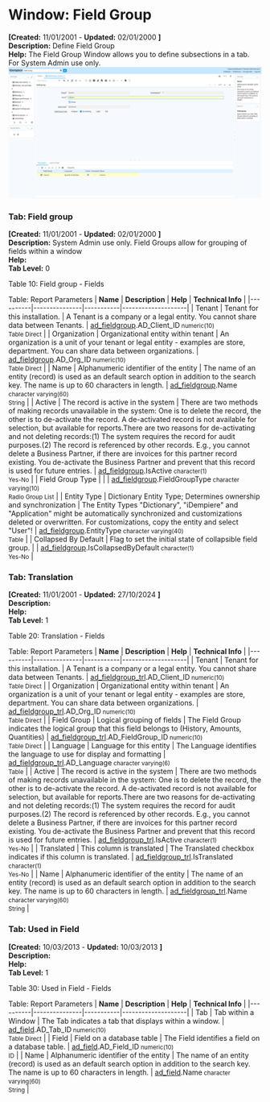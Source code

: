 # Window: Field Group

**[Created:** 11/01/2001 - **Updated:** 02/01/2000 **]**  
**Description:** Define Field Group  
**Help:** The Field Group Window allows you to define subsections in a tab.  For System Admin use only.  
![](/img/docs/manual/FieldGroup-Window_iDempiere_v12.0.0.png)

### Tab: Field group

**[Created:** 11/01/2001 - **Updated:** 02/01/2000 **]**   
**Description:** System Admin use only.  Field Groups allow for grouping of fields within a window  
**Help:**   
**Tab Level:** 0

Table 10: Field group - Fields 

Table: Report Parameters
| **Name** | **Description** | **Help** | **Technical Info** |
|----------|---------------|-----------|--------------------|
| Tenant | Tenant for this installation. | A Tenant is a company or a legal entity. You cannot share data between Tenants. | [ad_fieldgroup](https://idempiere-schemaspy.muriloht.com/adempiere/tables/ad_fieldgroup.html).AD_Client_ID<small> numeric(10) <br/> Table Direct</small> | 
| Organization | Organizational entity within tenant | An organization is a unit of your tenant or legal entity - examples are store, department. You can share data between organizations. | [ad_fieldgroup](https://idempiere-schemaspy.muriloht.com/adempiere/tables/ad_fieldgroup.html).AD_Org_ID<small> numeric(10) <br/> Table Direct</small> | 
| Name | Alphanumeric identifier of the entity | The name of an entity (record) is used as an default search option in addition to the search key. The name is up to 60 characters in length. | [ad_fieldgroup](https://idempiere-schemaspy.muriloht.com/adempiere/tables/ad_fieldgroup.html).Name<small> character varying(60) <br/> String</small> | 
| Active | The record is active in the system | There are two methods of making records unavailable in the system: One is to delete the record, the other is to de-activate the record. A de-activated record is not available for selection, but available for reports.There are two reasons for de-activating and not deleting records:(1) The system requires the record for audit purposes.(2) The record is referenced by other records. E.g., you cannot delete a Business Partner, if there are invoices for this partner record existing. You de-activate the Business Partner and prevent that this record is used for future entries. | [ad_fieldgroup](https://idempiere-schemaspy.muriloht.com/adempiere/tables/ad_fieldgroup.html).IsActive<small> character(1) <br/> Yes-No</small> | 
| Field Group Type |  |  | [ad_fieldgroup](https://idempiere-schemaspy.muriloht.com/adempiere/tables/ad_fieldgroup.html).FieldGroupType<small> character varying(10) <br/> Radio Group List</small> | 
| Entity Type | Dictionary Entity Type; Determines ownership and synchronization | The Entity Types &quot;Dictionary&quot;, &quot;iDempiere&quot; and &quot;Application&quot; might be automatically synchronized and customizations deleted or overwritten.  For customizations, copy the entity and select &quot;User&quot;! | [ad_fieldgroup](https://idempiere-schemaspy.muriloht.com/adempiere/tables/ad_fieldgroup.html).EntityType<small> character varying(40) <br/> Table</small> | 
| Collapsed By Default | Flag to set the initial state of collapsible field group. |  | [ad_fieldgroup](https://idempiere-schemaspy.muriloht.com/adempiere/tables/ad_fieldgroup.html).IsCollapsedByDefault<small> character(1) <br/> Yes-No</small> | 


### Tab: Translation

**[Created:** 11/01/2001 - **Updated:** 27/10/2024 **]**   
**Description:**   
**Help:**   
**Tab Level:** 1

Table 20: Translation - Fields 

Table: Report Parameters
| **Name** | **Description** | **Help** | **Technical Info** |
|----------|---------------|-----------|--------------------|
| Tenant | Tenant for this installation. | A Tenant is a company or a legal entity. You cannot share data between Tenants. | [ad_fieldgroup_trl](https://idempiere-schemaspy.muriloht.com/adempiere/tables/ad_fieldgroup_trl.html).AD_Client_ID<small> numeric(10) <br/> Table Direct</small> | 
| Organization | Organizational entity within tenant | An organization is a unit of your tenant or legal entity - examples are store, department. You can share data between organizations. | [ad_fieldgroup_trl](https://idempiere-schemaspy.muriloht.com/adempiere/tables/ad_fieldgroup_trl.html).AD_Org_ID<small> numeric(10) <br/> Table Direct</small> | 
| Field Group | Logical grouping of fields | The Field Group indicates the logical group that this field belongs to (History, Amounts, Quantities) | [ad_fieldgroup_trl](https://idempiere-schemaspy.muriloht.com/adempiere/tables/ad_fieldgroup_trl.html).AD_FieldGroup_ID<small> numeric(10) <br/> Table Direct</small> | 
| Language | Language for this entity | The Language identifies the language to use for display and formatting | [ad_fieldgroup_trl](https://idempiere-schemaspy.muriloht.com/adempiere/tables/ad_fieldgroup_trl.html).AD_Language<small> character varying(6) <br/> Table</small> | 
| Active | The record is active in the system | There are two methods of making records unavailable in the system: One is to delete the record, the other is to de-activate the record. A de-activated record is not available for selection, but available for reports.There are two reasons for de-activating and not deleting records:(1) The system requires the record for audit purposes.(2) The record is referenced by other records. E.g., you cannot delete a Business Partner, if there are invoices for this partner record existing. You de-activate the Business Partner and prevent that this record is used for future entries. | [ad_fieldgroup_trl](https://idempiere-schemaspy.muriloht.com/adempiere/tables/ad_fieldgroup_trl.html).IsActive<small> character(1) <br/> Yes-No</small> | 
| Translated | This column is translated | The Translated checkbox indicates if this column is translated. | [ad_fieldgroup_trl](https://idempiere-schemaspy.muriloht.com/adempiere/tables/ad_fieldgroup_trl.html).IsTranslated<small> character(1) <br/> Yes-No</small> | 
| Name | Alphanumeric identifier of the entity | The name of an entity (record) is used as an default search option in addition to the search key. The name is up to 60 characters in length. | [ad_fieldgroup_trl](https://idempiere-schemaspy.muriloht.com/adempiere/tables/ad_fieldgroup_trl.html).Name<small> character varying(60) <br/> String</small> | 


### Tab: Used in Field

**[Created:** 10/03/2013 - **Updated:** 10/03/2013 **]**   
**Description:**   
**Help:**   
**Tab Level:** 1

Table 30: Used in Field - Fields 

Table: Report Parameters
| **Name** | **Description** | **Help** | **Technical Info** |
|----------|---------------|-----------|--------------------|
| Tab | Tab within a Window | The Tab indicates a tab that displays within a window. | [ad_field](https://idempiere-schemaspy.muriloht.com/adempiere/tables/ad_field.html).AD_Tab_ID<small> numeric(10) <br/> Table Direct</small> | 
| Field | Field on a database table | The Field identifies a field on a database table. | [ad_field](https://idempiere-schemaspy.muriloht.com/adempiere/tables/ad_field.html).AD_Field_ID<small> numeric(10) <br/> ID</small> | 
| Name | Alphanumeric identifier of the entity | The name of an entity (record) is used as an default search option in addition to the search key. The name is up to 60 characters in length. | [ad_field](https://idempiere-schemaspy.muriloht.com/adempiere/tables/ad_field.html).Name<small> character varying(60) <br/> String</small> | 


